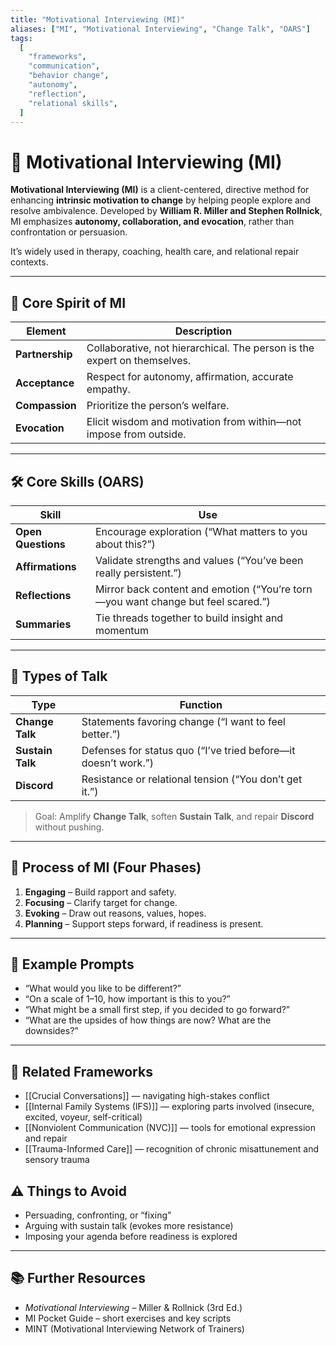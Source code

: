 ```yaml
---
title: "Motivational Interviewing (MI)"
aliases: ["MI", "Motivational Interviewing", "Change Talk", "OARS"]
tags:
  [
    "frameworks",
    "communication",
    "behavior change",
    "autonomy",
    "reflection",
    "relational skills",
  ]
---
```


<!-- @format -->

# 🔄 Motivational Interviewing (MI)

**Motivational Interviewing (MI)** is a client-centered, directive method for enhancing **intrinsic motivation to change** by helping people explore and resolve ambivalence. Developed by **William R. Miller and Stephen Rollnick**, MI emphasizes **autonomy, collaboration, and evocation**, rather than confrontation or persuasion.

It’s widely used in therapy, coaching, health care, and relational repair contexts.

---

## 🧭 Core Spirit of MI

| Element         | Description                                                              |
| --------------- | ------------------------------------------------------------------------ |
| **Partnership** | Collaborative, not hierarchical. The person is the expert on themselves. |
| **Acceptance**  | Respect for autonomy, affirmation, accurate empathy.                     |
| **Compassion**  | Prioritize the person’s welfare.                                         |
| **Evocation**   | Elicit wisdom and motivation from within—not impose from outside.        |

---

## 🛠 Core Skills (OARS)

| Skill              | Use                                                                              |
| ------------------ | -------------------------------------------------------------------------------- |
| **Open Questions** | Encourage exploration (“What matters to you about this?”)                        |
| **Affirmations**   | Validate strengths and values (“You’ve been really persistent.”)                 |
| **Reflections**    | Mirror back content and emotion (“You’re torn—you want change but feel scared.”) |
| **Summaries**      | Tie threads together to build insight and momentum                               |

---

## 💬 Types of Talk

| Type             | Function                                                       |
| ---------------- | -------------------------------------------------------------- |
| **Change Talk**  | Statements favoring change (“I want to feel better.”)          |
| **Sustain Talk** | Defenses for status quo (“I’ve tried before—it doesn’t work.”) |
| **Discord**      | Resistance or relational tension (“You don’t get it.”)         |

> Goal: Amplify **Change Talk**, soften **Sustain Talk**, and repair **Discord** without pushing.

---

## 🔄 Process of MI (Four Phases)

1. **Engaging** – Build rapport and safety.
2. **Focusing** – Clarify target for change.
3. **Evoking** – Draw out reasons, values, hopes.
4. **Planning** – Support steps forward, if readiness is present.

---

## 🌱 Example Prompts

- “What would you like to be different?”
- “On a scale of 1–10, how important is this to you?”
- “What might be a small first step, if you decided to go forward?”
- “What are the upsides of how things are now? What are the downsides?”

---

## 🔗 Related Frameworks

- [[Crucial Conversations]] — navigating high-stakes conflict
- [[Internal Family Systems (IFS)]] — exploring parts involved (insecure, excited, voyeur, self-critical)
- [[Nonviolent Communication (NVC)]] — tools for emotional expression and repair
- [[Trauma-Informed Care]] — recognition of chronic misattunement and sensory trauma

## ⚠️ Things to Avoid

- Persuading, confronting, or “fixing”
- Arguing with sustain talk (evokes more resistance)
- Imposing your agenda before readiness is explored

---

## 📚 Further Resources

- _Motivational Interviewing_ – Miller & Rollnick (3rd Ed.)
- MI Pocket Guide – short exercises and key scripts
- MINT (Motivational Interviewing Network of Trainers)
